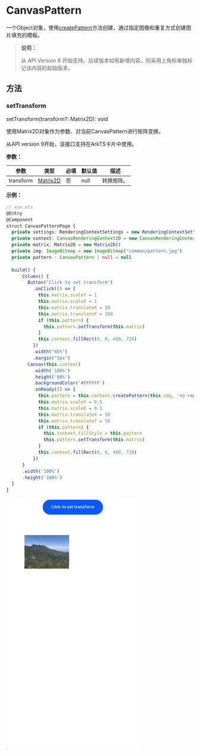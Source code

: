# CanvasPattern

一个Object对象，使用[createPattern](ts-canvasrenderingcontext2d.md#createpattern)方法创建，通过指定图像和重复方式创建图片填充的模板。

>  **说明：**
>
>  从 API Version 8 开始支持。后续版本如有新增内容，则采用上角标单独标记该内容的起始版本。

## 方法

### setTransform

setTransform(transform?: Matrix2D): void

使用Matrix2D对象作为参数、对当前CanvasPattern进行矩阵变换。

从API version 9开始，该接口支持在ArkTS卡片中使用。

**参数：**

| 参数      | 类型                                                  | 必填 | 默认值 | 描述       |
| --------- | ----------------------------------------------------- | ---- | ------ | ---------- |
| transform | [Matrix2D](ts-components-canvas-matrix2d.md#Matrix2D) | 否   | null   | 转换矩阵。 |

**示例：**

```ts
// xxx.ets
@Entry
@Component
struct CanvasPatternPage {
  private settings: RenderingContextSettings = new RenderingContextSettings(true)
  private context: CanvasRenderingContext2D = new CanvasRenderingContext2D(this.settings)
  private matrix: Matrix2D = new Matrix2D()
  private img: ImageBitmap = new ImageBitmap("common/pattern.jpg")
  private pattern : CanvasPattern | null = null

  build() {
      Column() {
        Button("Click to set transform")
          .onClick(() => {
            this.matrix.scaleY = 1
            this.matrix.scaleX = 1
            this.matrix.translateX = 50
            this.matrix.translateY = 200
            if (this.pattern) {
              this.pattern.setTransform(this.matrix)
            }
            this.context.fillRect(0, 0, 480, 720)
          })
          .width("45%")
          .margin("5px")
        Canvas(this.context)
          .width('100%')
          .height('80%')
          .backgroundColor('#FFFFFF')
          .onReady(() => {
            this.pattern = this.context.createPattern(this.img, 'no-repeat')
            this.matrix.scaleY = 0.5
            this.matrix.scaleX = 0.5
            this.matrix.translateX = 50
            this.matrix.translateY = 50
            if (this.pattern) {
              this.context.fillStyle = this.pattern
              this.pattern.setTransform(this.matrix)
            }
            this.context.fillRect(0, 0, 480, 720)
          })
      }
      .width('100%')
      .height('100%')
  }
}
```

![CanvasPattern](./figures/canvas_pattern.gif)

